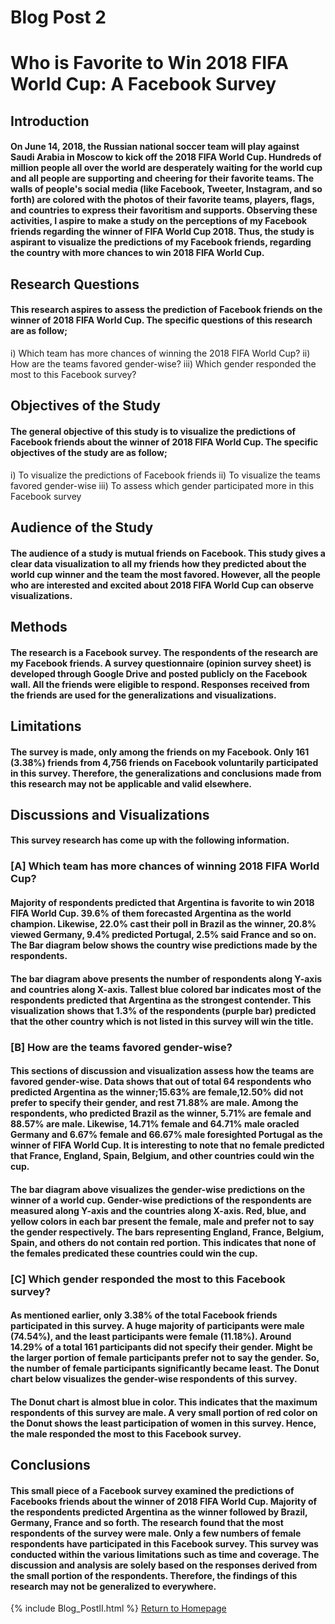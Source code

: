 # Blog Post 2
# Who is Favorite to Win 2018 FIFA World Cup: A Facebook Survey

## Introduction
#### On June 14, 2018, the Russian national soccer team will play against Saudi Arabia in Moscow to kick off the 2018 FIFA World Cup. Hundreds of million people all over the world are desperately waiting for the world cup and all people are supporting and cheering for their favorite teams. The walls of people's social media (like Facebook, Tweeter, Instagram, and so forth) are colored with the photos of their favorite teams, players, flags, and countries to express their favoritism and supports. Observing these activities, I aspire to make a study on the perceptions of my Facebook friends regarding the winner of FIFA World Cup 2018. Thus, the study is aspirant to visualize the predictions of my Facebook friends, regarding the country with more chances to win 2018 FIFA World Cup. 

## Research Questions
#### This research aspires to assess the prediction of Facebook friends on the winner of 2018 FIFA World Cup. The specific questions of this research are as follow;
i)     Which team has more chances of winning the 2018 FIFA World Cup?
ii)     How are the teams favored gender-wise?
iii)    Which gender responded the most to this Facebook survey?

## Objectives of the Study
#### The general objective of this study is to visualize the predictions of Facebook friends about the winner of 2018 FIFA World Cup. The specific objectives of the study are as follow;
i)    To visualize the predictions of Facebook friends
ii)    To visualize the teams favored gender-wise
iii)    To assess which gender participated more in this Facebook survey

## Audience of the Study
#### The audience of a study is mutual friends on Facebook. This study gives a clear data visualization to all my friends how they predicted about the world cup winner and the team the most favored. However, all the people who are interested and excited about 2018 FIFA World Cup can observe visualizations.

## Methods 
#### The research is a Facebook survey. The respondents of the research are my Facebook friends. A survey questionnaire (opinion survey sheet) is developed through Google Drive and posted publicly on the Facebook wall. All the friends were eligible to respond. Responses received from the friends are used for the generalizations and visualizations.

## Limitations
#### The survey is made, only among the friends on my Facebook.  Only 161 (3.38%) friends from 4,756 friends on Facebook voluntarily participated in this survey. Therefore, the generalizations and conclusions made from this research may not be applicable and valid elsewhere.

## Discussions and Visualizations
#### This survey research has come up with the following information. 
### [A] Which team has more chances of winning 2018 FIFA World Cup?
#### Majority of respondents predicted that Argentina is favorite to win 2018 FIFA World Cup. 39.6% of them forecasted Argentina as the world champion. Likewise, 22.0% cast their poll in Brazil as the winner, 20.8% viewed Germany, 9.4% predicted Portugal, 2.5% said France and so on. The Bar diagram below shows the country wise predictions made by the respondents.

#### The bar diagram above presents the number of respondents along Y-axis and countries along X-axis. Tallest blue colored bar indicates most of the respondents predicted that Argentina as the strongest contender. This visualization shows that 1.3% of the respondents (purple bar) predicted that the other country which is not listed in this survey will win the title. 

### [B] How are the teams favored gender-wise?
#### This sections of discussion and visualization assess how the teams are favored gender-wise. Data shows that out of total 64 respondents who predicted Argentina as the winner;15.63% are female,12.50% did not prefer to specify their gender, and rest 71.88% are male. Among the respondents, who predicted Brazil as the winner, 5.71% are female and 88.57% are male. Likewise, 14.71% female and 64.71% male oracled Germany and 6.67% female and 66.67% male foresighted Portugal as the winner of FIFA World Cup. It is interesting to note that no female predicted that France, England, Spain, Belgium, and other countries could win the cup. 

#### The bar diagram above visualizes the gender-wise predictions on the winner of a world cup. Gender-wise predictions of the respondents are measured along Y-axis and the countries along X-axis. Red, blue, and yellow colors in each bar present the female, male and prefer not to say the gender respectively. The bars representing England, France, Belgium, Spain, and others do not contain red portion. This indicates that none of the females predicated these countries could win the cup.

### [C] Which gender responded the most to this Facebook survey? 
#### As mentioned earlier, only 3.38% of the total Facebook friends participated in this survey. A huge majority of participants were male (74.54%), and the least participants were female (11.18%). Around 14.29% of a total 161 participants did not specify their gender. Might be the larger portion of female participants prefer not to say the gender. So, the number of female participants significantly became least. The Donut chart below visualizes the gender-wise respondents of this survey.

#### The Donut chart is almost blue in color. This indicates that the maximum respondents of this survey are male.  A very small portion of red color on the Donut shows the least participation of women in this survey. Hence, the male responded the most to this Facebook survey.

## Conclusions
#### This small piece of a Facebook survey examined the predictions of Facebooks friends about the winner of 2018 FIFA World Cup. Majority of the respondents predicted Argentina as the winner followed by Brazil, Germany, France and so forth. The research found that the most respondents of the survey were male. Only a few numbers of female respondents have participated in this Facebook survey. This survey was conducted within the various limitations such as time and coverage. The discussion and analysis are solely based on the responses derived from the small portion of the respondents. Therefore, the findings of this research may not be generalized to everywhere.

{% include Blog_PostII.html %}
[Return to Homepage](https://abinojha.github.io/DataVis/)
